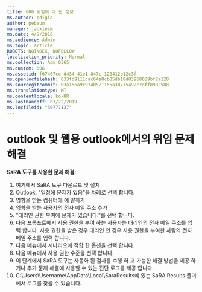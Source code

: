 ```yaml
---
title: 606 위임에 대 한 정보
ms.author: pdigia
author: pebaum
manager: jackiesm
ms.date: 4/9/2018
ms.audience: Admin
ms.topic: article
ROBOTS: NOINDEX, NOFOLLOW
localization_priority: Normal
ms.collection: Adm_O365
ms.custom: 606
ms.assetid: f67467cc-d434-41e1-847c-120412b12c3f
ms.openlocfilehash: 633fd9111cac64a8cb85db18d03968089bf2a128
ms.sourcegitcommit: 03a156a9c9740521155a30775492c7dff0982588
ms.translationtype: MT
ms.contentlocale: ko-KR
ms.lasthandoff: 03/22/2019
ms.locfileid: "30777137"
---
```

# <a name="troubleshooting-delegation-in-outlook-and-outlook-on-the-web"></a>outlook 및 웹용 outlook에서의 위임 문제 해결

**SaRA 도구를 사용한 문제 해결:**

1. 여기에서 SaRA 도구 다운로드 및 설치
1. Outlook, "일정에 문제가 있음"을 차례로 선택 합니다.
1. 영향을 받는 컴퓨터에 예 말하기
1. 영향을 받는 사용자의 전자 메일 주소 추가
1. "대리인 권한 부여에 문제가 있습니다."를 선택 합니다.
1. 다음 프롬프트에서 사용 권한을 부여 하는 사용자는 대리인의 전자 메일 주소를 입력 합니다. 사용 권한을 받은 경우 대리인 인 경우 사용 권한을 부여한 사람의 전자 메일 주소를 입력 합니다.
1. 다음 메뉴에서 시나리오에 적합 한 옵션을 선택 합니다. 
1. 다음 메뉴에서 사용 권한 수준을 선택 합니다.
1. 이 단계에서 SaRA 도구는 자동화 된 검사를 수행 하 고 가능한 해결 방법을 제공 하거나 추가 문제 해결에 사용할 수 있는 진단 로그를 제공 합니다.
1. C:\Users\Username\AppData\Local\SaraResults에 있는 SaRA Results 폴더에서 로그를 찾을 수 있습니다.